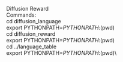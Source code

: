 Diffusion Reward\
Commands: \
cd diffusion_language \
export PYTHONPATH=$PYTHONPATH:$(pwd)\
cd diffusion_reward\
export PYTHONPATH=$PYTHONPATH:$(pwd)\
cd ../language_table\
export PYTHONPATH=$PYTHONPATH:$(pwd)\


